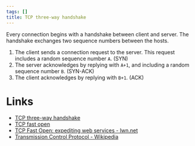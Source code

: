 ```yaml
---
tags: []
title: TCP three-way handshake
---
```

Every connection begins with a handshake between client and server. The handshake exchanges two sequence numbers between the hosts.

1. The client sends a connection request to the server. This request includes a random sequence number `A`. (SYN)
2. The server acknowledges by replying with `A+1`, and including a random sequence number `B`. (SYN-ACK)
3. The client acknowledges by replying with `B+1`. (ACK)

# Links
- [TCP three-way handshake](20200430201954.md)
- [TCP fast open](20200430200558.md)
- [TCP Fast Open: expediting web services - lwn.net](https://lwn.net/Articles/508865/)
- [Transmission Control Protocol - Wikipedia](https://en.wikipedia.org/wiki/Transmission_Control_Protocol#Connection_establishment)
